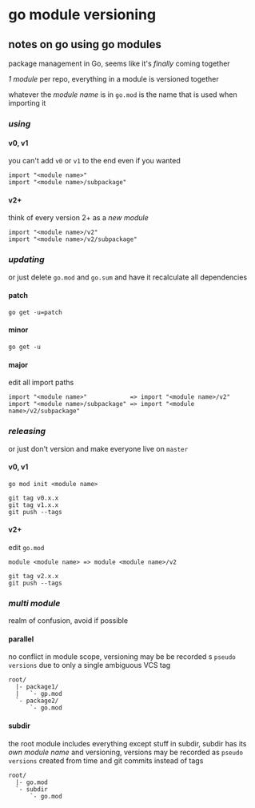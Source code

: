 # go module versioning

## notes on go using go modules


package management in Go,
seems like it's _finally_ coming together

_1 module_ per repo,
everything in a module is versioned together

whatever the _module name_ is in `go.mod` is the name that is used when importing it

### _using_

#### v0, v1

you can't add `v0` or `v1` to the end even if you wanted

```
import "<module name>"
import "<module name>/subpackage"
```

#### v2+

think of every version 2+ as a _new module_

```
import "<module name>/v2"
import "<module name>/v2/subpackage"
```

### _updating_

or just delete `go.mod` and `go.sum` and have it recalculate all dependencies

#### patch

```
go get -u=patch
```

#### minor

```
go get -u
```

#### major

edit all import paths

```
import "<module name>"            => import "<module name>/v2"
import "<module name>/subpackage" => import "<module name>/v2/subpackage"
```

### _releasing_

or just don't version and make everyone live on `master`

#### v0, v1

```
go mod init <module name>

git tag v0.x.x
git tag v1.x.x
git push --tags
```

#### v2+

edit `go.mod`

```
module <module name> => module <module name>/v2
```

```
git tag v2.x.x
git push --tags
```

### _multi module_

realm of confusion,
avoid if possible

#### parallel

no conflict in module scope,
versioning may be be recorded s `pseudo versions` due to only a single ambiguous VCS tag

```
root/
  |- package1/
  |   `- gp.mod
  `- package2/
      `- go.mod
```

#### subdir

the root module includes everything except stuff in subdir,
subdir has its _own module name_ and versioning,
versions may be recorded as `pseudo versions` created from time and git commits instead of tags

```
root/
  |- go.mod
  `- subdir
      `- go.mod
```


